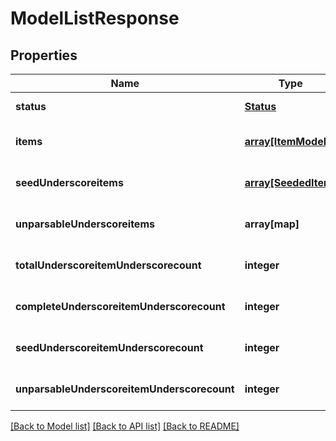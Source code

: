 # ModelListResponse

## Properties
Name | Type | Description | Notes
------------ | ------------- | ------------- | -------------
**status** | [**Status**](Status.md) |  | [default to null]
**items** | [**array[ItemModel]**](ItemModel.md) | Items | [optional] [default to null]
**seedUnderscoreitems** | [**array[SeededItem]**](SeededItem.md) | Seed Items | [optional] [default to null]
**unparsableUnderscoreitems** | **array[map]** | Unparsable Items | [optional] [default to null]
**totalUnderscoreitemUnderscorecount** | **integer** | Total Item Count | [optional] [default to null]
**completeUnderscoreitemUnderscorecount** | **integer** | Complete Item Count | [optional] [default to null]
**seedUnderscoreitemUnderscorecount** | **integer** | Seed Item Count | [optional] [default to null]
**unparsableUnderscoreitemUnderscorecount** | **integer** | Unparsable Item Count | [optional] [default to null]

[[Back to Model list]](../README.md#documentation-for-models) [[Back to API list]](../README.md#documentation-for-api-endpoints) [[Back to README]](../README.md)


